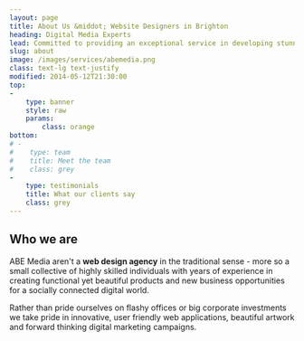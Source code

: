 ```yaml
---
layout: page
title: About Us &middot; Website Designers in Brighton
heading: Digital Media Experts
lead: Committed to providing an exceptional service in developing stunning websites that simply work and creating online marketing campaigns that make our customers real money.
slug: about
image: /images/services/abemedia.png
class: text-lg text-justify
modified: 2014-05-12T21:30:00
top: 
-
    type: banner
    style: raw
    params:
        class: orange
bottom: 
# -
#    type: team
#    title: Meet the team
#    class: grey
-
    type: testimonials
    title: What our clients say
    class: grey
---
```

<h2 class="module-title">Who we are</h2>

ABE Media aren't a **web design agency** in the traditional sense - more so a small collective of highly skilled individuals with years of experience in creating functional yet beautiful products and new business opportunities for a socially connected digital world. 

Rather than pride ourselves on flashy offices or big corporate investments we take pride in innovative, user friendly web applications, beautiful artwork and forward thinking digital marketing campaigns.
